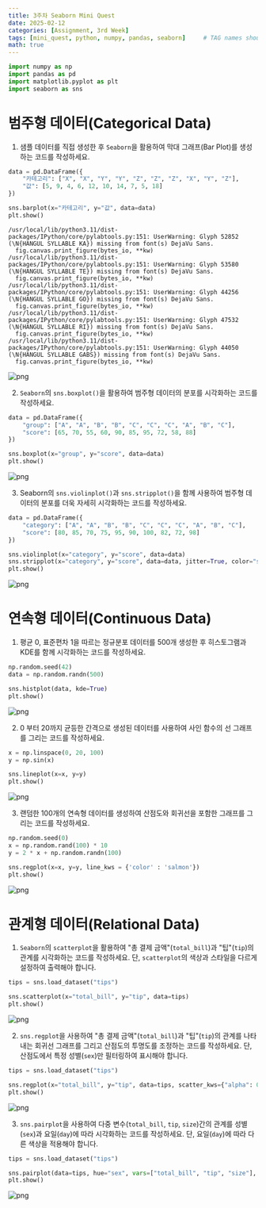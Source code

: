 ```yaml
---
title: 3주차 Seaborn Mini Quest
date: 2025-02-12
categories: [Assignment, 3rd Week]
tags: [mini_quest, python, numpy, pandas, seaborn]     # TAG names should always be lowercase
math: true
---
```


```python
import numpy as np
import pandas as pd
import matplotlib.pyplot as plt
import seaborn as sns
```

# **범주형 데이터(Categorical Data)**

1. 샘플 데이터를 직접 생성한 후 `Seaborn`을 활용하여 막대 그래프(Bar Plot)를 생성하는 코드를 작성하세요.


```python
data = pd.DataFrame({
    "카테고리": ["X", "X", "Y", "Y", "Z", "Z", "Z", "X", "Y", "Z"],
    "값": [5, 9, 4, 6, 12, 10, 14, 7, 5, 18]
})
```


```python
sns.barplot(x="카테고리", y="값", data=data)
plt.show()
```

    /usr/local/lib/python3.11/dist-packages/IPython/core/pylabtools.py:151: UserWarning: Glyph 52852 (\N{HANGUL SYLLABLE KA}) missing from font(s) DejaVu Sans.
      fig.canvas.print_figure(bytes_io, **kw)
    /usr/local/lib/python3.11/dist-packages/IPython/core/pylabtools.py:151: UserWarning: Glyph 53580 (\N{HANGUL SYLLABLE TE}) missing from font(s) DejaVu Sans.
      fig.canvas.print_figure(bytes_io, **kw)
    /usr/local/lib/python3.11/dist-packages/IPython/core/pylabtools.py:151: UserWarning: Glyph 44256 (\N{HANGUL SYLLABLE GO}) missing from font(s) DejaVu Sans.
      fig.canvas.print_figure(bytes_io, **kw)
    /usr/local/lib/python3.11/dist-packages/IPython/core/pylabtools.py:151: UserWarning: Glyph 47532 (\N{HANGUL SYLLABLE RI}) missing from font(s) DejaVu Sans.
      fig.canvas.print_figure(bytes_io, **kw)
    /usr/local/lib/python3.11/dist-packages/IPython/core/pylabtools.py:151: UserWarning: Glyph 44050 (\N{HANGUL SYLLABLE GABS}) missing from font(s) DejaVu Sans.
      fig.canvas.print_figure(bytes_io, **kw)
    


    
![png](/assets/images/4th_seaborn_1.png)
    


2. `Seaborn`의 `sns.boxplot()`을 활용하여 범주형 데이터의 분포를 시각화하는 코드를 작성하세요.


```python
data = pd.DataFrame({
    "group": ["A", "A", "B", "B", "C", "C", "C", "A", "B", "C"],
    "score": [65, 70, 55, 60, 90, 85, 95, 72, 58, 88]
})
```


```python
sns.boxplot(x="group", y="score", data=data)
plt.show()
```


    
![png](/assets/images/4th_seaborn_2.png)
    


3. Seaborn의 `sns.violinplot()`과 `sns.stripplot()`을 함께 사용하여 범주형 데이터의 분포를 더욱 자세히 시각화하는 코드를 작성하세요.


```python
data = pd.DataFrame({
    "category": ["A", "A", "B", "B", "C", "C", "C", "A", "B", "C"],
    "score": [80, 85, 70, 75, 95, 90, 100, 82, 72, 98]
})
```


```python
sns.violinplot(x="category", y="score", data=data)
sns.stripplot(x="category", y="score", data=data, jitter=True, color="salmon")
plt.show()
```


    
![png](/assets/images/4th_seaborn_3.png)
    


# **연속형 데이터(Continuous Data)**

1. 평균 0, 표준편차 1을 따르는 정규분포 데이터를 500개 생성한 후 히스토그램과 KDE를 함께 시각화하는 코드를 작성하세요.


```python
np.random.seed(42)
data = np.random.randn(500)
```


```python
sns.histplot(data, kde=True)
plt.show()
```


    
![png](/assets/images/4th_seaborn_4.png)
    


2. 0 부터 20까지 균등한 간격으로 생성된 데이터를 사용하여 사인 함수의 선 그래프를 그리는 코드를 작성하세요.


```python
x = np.linspace(0, 20, 100)
y = np.sin(x)
```


```python
sns.lineplot(x=x, y=y)
plt.show()
```


    
![png](/assets/images/4th_seaborn_5.png)
    


3. 랜덤한 100개의 연속형 데이터를 생성하여 산점도와 회귀선을 포함한 그래프를 그리는 코드를 작성하세요.


```python
np.random.seed(0)
x = np.random.rand(100) * 10
y = 2 * x + np.random.randn(100)
```


```python
sns.regplot(x=x, y=y, line_kws = {'color' : 'salmon'})
plt.show()
```


    
![png](/assets/images/4th_seaborn_6.png)
    


# **관계형 데이터(Relational Data)**

1. `Seaborn`의 `scatterplot`을 활용하여 "총 결제 금액"(`total_bill`)과 "팁"(`tip`)의 관계를 시각화하는 코드를 작성하세요. 단, `scatterplot`의 색상과 스타일을 다르게 설정하여 출력해야 합니다.


```python
tips = sns.load_dataset("tips")
```


```python
sns.scatterplot(x="total_bill", y="tip", data=tips)
plt.show()
```


    
![png](/assets/images/4th_seaborn_7.png)
    


2. `sns.regplot`을 사용하여 "총 결제 금액"(`total_bill`)과 "팁"(`tip`)의 관계를 나타내는 회귀선 그래프를 그리고 산점도의 투명도를 조정하는 코드를 작성하세요. 단, 산점도에서 특정 성별(`sex`)만 필터링하여 표시해야 합니다.


```python
tips = sns.load_dataset("tips")
```


```python
sns.regplot(x="total_bill", y="tip", data=tips, scatter_kws={"alpha": 0.5}, line_kws={'color' : 'salmon'})
plt.show()
```


    
![png](/assets/images/4th_seaborn_8.png)
    


3. `sns.pairplot`을 사용하여 다중 변수(`total_bill`, `tip`, `size`)간의 관계를 성별(`sex`)과 요일(`day`)에 따라 시각화하는 코드를 작성하세요. 단, 요일(`day`)에 따라 다른 색상을 적용해야 합니다.


```python
tips = sns.load_dataset("tips")
```


```python
sns.pairplot(data=tips, hue="sex", vars=["total_bill", "tip", "size"], palette="coolwarm")
plt.show()
```


    
![png](/assets/images/4th_seaborn_9.png)
    

